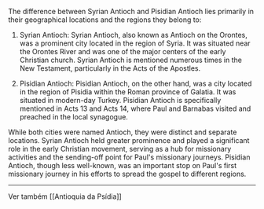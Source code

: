   
The difference between Syrian Antioch and Pisidian Antioch lies primarily in their geographical locations and the regions they belong to:

1.  Syrian Antioch: Syrian Antioch, also known as Antioch on the Orontes, was a prominent city located in the region of Syria. It was situated near the Orontes River and was one of the major centers of the early Christian church. Syrian Antioch is mentioned numerous times in the New Testament, particularly in the Acts of the Apostles.
    
2.  Pisidian Antioch: Pisidian Antioch, on the other hand, was a city located in the region of Pisidia within the Roman province of Galatia. It was situated in modern-day Turkey. Pisidian Antioch is specifically mentioned in Acts 13 and Acts 14, where Paul and Barnabas visited and preached in the local synagogue.
    

While both cities were named Antioch, they were distinct and separate locations. Syrian Antioch held greater prominence and played a significant role in the early Christian movement, serving as a hub for missionary activities and the sending-off point for Paul's missionary journeys. Pisidian Antioch, though less well-known, was an important stop on Paul's first missionary journey in his efforts to spread the gospel to different regions.

---
Ver também [[Antioquia da Psídia]]
